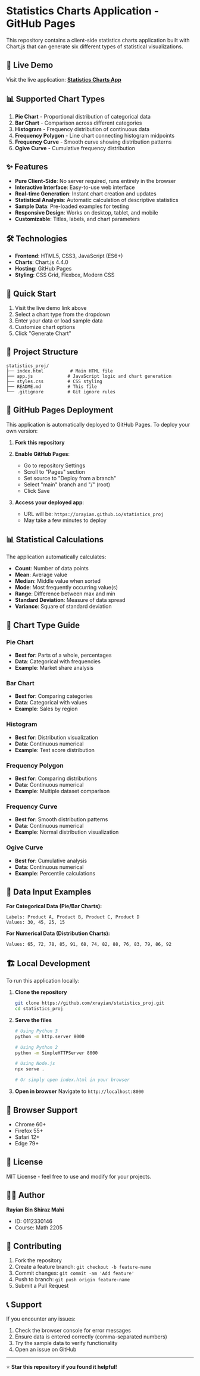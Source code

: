 # Statistics Charts Application - GitHub Pages

This repository contains a client-side statistics charts application built with Chart.js that can generate six different types of statistical visualizations.

## 🚀 Live Demo

Visit the live application: **[Statistics Charts App](https://xrayian.github.io/statistics_proj)**

## 📊 Supported Chart Types

1. **Pie Chart** - Proportional distribution of categorical data
2. **Bar Chart** - Comparison across different categories  
3. **Histogram** - Frequency distribution of continuous data
4. **Frequency Polygon** - Line chart connecting histogram midpoints
5. **Frequency Curve** - Smooth curve showing distribution patterns
6. **Ogive Curve** - Cumulative frequency distribution

## ✨ Features

- **Pure Client-Side**: No server required, runs entirely in the browser
- **Interactive Interface**: Easy-to-use web interface
- **Real-time Generation**: Instant chart creation and updates
- **Statistical Analysis**: Automatic calculation of descriptive statistics
- **Sample Data**: Pre-loaded examples for testing
- **Responsive Design**: Works on desktop, tablet, and mobile
- **Customizable**: Titles, labels, and chart parameters

## 🛠 Technologies

- **Frontend**: HTML5, CSS3, JavaScript (ES6+)
- **Charts**: Chart.js 4.4.0
- **Hosting**: GitHub Pages
- **Styling**: CSS Grid, Flexbox, Modern CSS

## 📱 Quick Start

1. Visit the live demo link above
2. Select a chart type from the dropdown
3. Enter your data or load sample data
4. Customize chart options
5. Click "Generate Chart"

## 📂 Project Structure

```
statistics_proj/
├── index.html          # Main HTML file
├── app.js             # JavaScript logic and chart generation
├── styles.css         # CSS styling
├── README.md          # This file
└── .gitignore         # Git ignore rules
```

## 🚀 GitHub Pages Deployment

This application is automatically deployed to GitHub Pages. To deploy your own version:

1. **Fork this repository**
2. **Enable GitHub Pages**:
   - Go to repository Settings
   - Scroll to "Pages" section
   - Set source to "Deploy from a branch"
   - Select "main" branch and "/" (root)
   - Click Save

3. **Access your deployed app**:
   - URL will be: `https://xrayian.github.io/statistics_proj`
   - May take a few minutes to deploy

## 📊 Statistical Calculations

The application automatically calculates:
- **Count**: Number of data points
- **Mean**: Average value
- **Median**: Middle value when sorted
- **Mode**: Most frequently occurring value(s)
- **Range**: Difference between max and min
- **Standard Deviation**: Measure of data spread
- **Variance**: Square of standard deviation

## 🎯 Chart Type Guide

### Pie Chart
- **Best for**: Parts of a whole, percentages
- **Data**: Categorical with frequencies
- **Example**: Market share analysis

### Bar Chart
- **Best for**: Comparing categories
- **Data**: Categorical with values
- **Example**: Sales by region

### Histogram
- **Best for**: Distribution visualization
- **Data**: Continuous numerical
- **Example**: Test score distribution

### Frequency Polygon
- **Best for**: Comparing distributions
- **Data**: Continuous numerical
- **Example**: Multiple dataset comparison

### Frequency Curve
- **Best for**: Smooth distribution patterns
- **Data**: Continuous numerical
- **Example**: Normal distribution visualization

### Ogive Curve
- **Best for**: Cumulative analysis
- **Data**: Continuous numerical
- **Example**: Percentile calculations

## 📱 Data Input Examples

**For Categorical Data (Pie/Bar Charts):**
```
Labels: Product A, Product B, Product C, Product D
Values: 30, 45, 25, 15
```

**For Numerical Data (Distribution Charts):**
```
Values: 65, 72, 78, 85, 91, 68, 74, 82, 88, 76, 83, 79, 86, 92
```

## 🏗 Local Development

To run this application locally:

1. **Clone the repository**
   ```bash
   git clone https://github.com/xrayian/statistics_proj.git
   cd statistics_proj
   ```

2. **Serve the files**
   ```bash
   # Using Python 3
   python -m http.server 8000
   
   # Using Python 2
   python -m SimpleHTTPServer 8000
   
   # Using Node.js
   npx serve .
   
   # Or simply open index.html in your browser
   ```

3. **Open in browser**
   Navigate to `http://localhost:8000`

## 📱 Browser Support

- Chrome 60+
- Firefox 55+
- Safari 12+
- Edge 79+

## 📄 License

MIT License - feel free to use and modify for your projects.

## 👨‍💻 Author

**Rayian Bin Shiraz Mahi**
- ID: 0112330146
- Course: Math 2205

## 🤝 Contributing

1. Fork the repository
2. Create a feature branch: `git checkout -b feature-name`
3. Commit changes: `git commit -am 'Add feature'`
4. Push to branch: `git push origin feature-name`
5. Submit a Pull Request

## 📞 Support

If you encounter any issues:
1. Check the browser console for error messages
2. Ensure data is entered correctly (comma-separated numbers)
3. Try the sample data to verify functionality
4. Open an issue on GitHub

---

⭐ **Star this repository if you found it helpful!**
